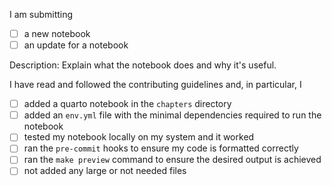 <!--
Thanks for submitting a notebook! Please read and follow the contributing guidelines detailed in the repository's CONTRIBUTING and check the boxes below. Please give your PR a descriptive name.

If you want to make a PR for something other than a notebook submission, just delete all this and make a plain PR.
-->

I am submitting

- [ ] a new notebook
- [ ] an update for a notebook

<!--
Please add a brief description of your notebook below and explain why you think it is useful to others. If this is an update, please briefly say what changed.
-->

Description: Explain what the notebook does and why it's useful.

<!--
These things need to be checked for a new submission to be merged. If you're just submitting an update, you can delete the following section.
-->

I have read and followed the contributing guidelines and, in particular, I

- [ ] added a quarto notebook in the `chapters` directory
- [ ] added an `env.yml` file with the minimal dependencies required to run the notebook
- [ ] tested my notebook locally on my system and it worked
- [ ] ran the `pre-commit` hooks to ensure my code is formatted correctly
- [ ] ran the `make preview` command to ensure the desired output is achieved
- [ ] not added any large or not needed files
